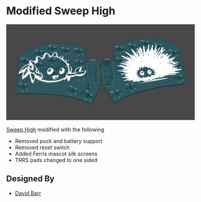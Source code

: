 # Modified Sweep High

![SweepHigh](sweep-high-combo.png)

[Sweep High](https://github.com/davidphilipbarr/Sweep/tree/main/Sweep%20High) modified with the following
* Removed puck and battery support
* Removed reset switch
* Added Ferris mascot silk screens
* TRRS pads changed to one sided

## Designed By
* [David Barr](https://github.com/davidphilipbarr/Sweep/)

